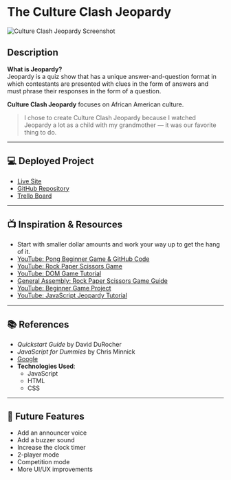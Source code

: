 # The Culture Clash Jeopardy

![Culture Clash Jeopardy Screenshot](IMG_7991.jpeg)

## Description

**What is Jeopardy?**  
Jeopardy is a quiz show that has a unique answer-and-question format in which contestants are presented with clues in the form of answers and must phrase their responses in the form of a question.

**Culture Clash Jeopardy** focuses on African American culture.

> I chose to create Culture Clash Jeopardy because I watched Jeopardy a lot as a child with my grandmother — it was our favorite thing to do.

---

## 💻 Deployed Project

- [Live Site](https://davolajohnson.github.io/The-culture-clash-jeopardy/)
- [GitHub Repository](https://github.com/davolajohnson/The-culture-clash-jeopardy)
- [Trello Board](https://trello.com/b/V08rYYS7/the-culture-clash-jeopardy)

---

## 📺 Inspiration & Resources

- Start with smaller dollar amounts and work your way up to get the hang of it.
- [YouTube: Pong Beginner Game & GitHub Code](https://www.youtube.com/watch?v=PeY6lXPrPaA)
- [YouTube: Rock Paper Scissors Game](https://www.youtube.com/watch?v=fYMBkayHmUo)
- [YouTube: DOM Game Tutorial](https://www.youtube.com/watch?v=oZrp3Atkz18)
- [General Assembly: Rock Paper Scissors Game Guide](https://generalassembly.instructure.com/courses/729/pages/javascript-browser-game-rock-paper-scissors?module_item_id=64054)
- [YouTube: Beginner Game Project](https://youtu.be/De6O59BZqG0?si=gEUE1drC9UpdH9c1)
- [YouTube: JavaScript Jeopardy Tutorial](https://youtu.be/vYEkEMfoi1c?si=oPyY7ibJqWBz5sc3)

---

## 📚 References

- *Quickstart Guide* by David DuRocher  
- *JavaScript for Dummies* by Chris Minnick  
- [Google](https://www.google.com)  
- **Technologies Used**:
  - JavaScript
  - HTML
  - CSS

---

## 🔮 Future Features

- Add an announcer voice
- Add a buzzer sound
- Increase the clock timer
- 2-player mode
- Competition mode
- More UI/UX improvements
